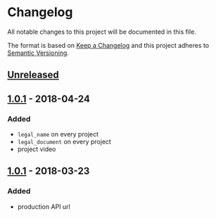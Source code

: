 # Changelog

All notable changes to this project will be documented in this file.

The format is based on [Keep a Changelog](http://keepachangelog.com/en/1.0.0/)
and this project adheres to [Semantic Versioning](http://semver.org/spec/v2.0.0.html).

## [Unreleased]

## [1.0.1][] - 2018-04-24

### Added

- `legal_name` on every project
- `legal_document` on every project
- project video

## [1.0.1][] - 2018-03-23

### Added

- production API url


[Unreleased]: https://github.com/AppCivico/apoiadores/compare/v1.0.1...HEAD
[1.0.1]: https://github.com/AppCivico/apoiadores/compare/v1.0.1...v1.0.1
[1.0.1]: https://github.com/AppCivico/apoiadores/tree/v1.0.1
